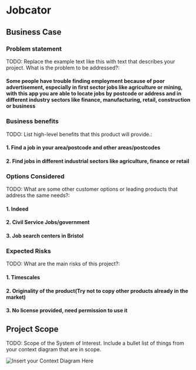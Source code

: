 # Jobcator

## Business Case

### Problem statement
TODO: Replace the example text like this with text that describes your project. What is the problem to be addressed?: 
#### Some people have trouble finding employment because of poor advertisement, especially in first sector jobs like agriculture or mining, with this app you are able to locate jobs by postcode or address and in different industry sectors like finance, manufacturing, retail, construction or business

### Business benefits
TODO: List high-level benefits that this product will provide.:
#### 1. Find a job in your area/postcode and other areas/postcodes
#### 2. Find jobs in different industrial sectors like agriculture, finance or retail

### Options Considered
TODO: What are some other customer options or leading products that address the same needs?: 
#### 1. Indeed
#### 2. Civil Service Jobs/government
#### 3. Job search centers in Bristol

### Expected Risks
TODO: What are the main risks of this project?:
#### 1. Timescales
#### 2. Originality of the product(Try not to copy other products already in the market)
#### 3. No license provided, need permission to use it 

## Project Scope
TODO: Scope of the System of Interest. Include a bullet list of things from your context diagram that are in scope.

![Insert your Context Diagram Here](images/context.png)
